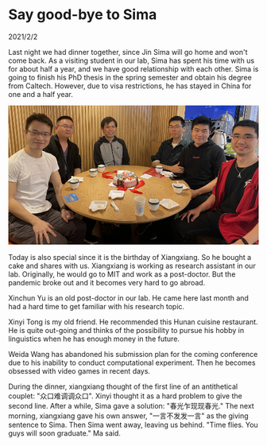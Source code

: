 # Say good-bye to Sima
2021/2/2

Last night we had dinner together, since Jin Sima will go home and won't come back.
As a visiting student in our lab, Sima has spent his time with us for about half a year,
and we have good relationship with each other. Sima is going to finish his
PhD thesis in the spring semester and obtain his degree from Caltech.
However, due to visa restrictions, he has stayed in China
for one and a half year.

![](sima.png)

Today is also special since it is the birthday of Xiangxiang. So he bought a cake
and shares with us. Xiangxiang is working as research assistant in our lab. Originally,
he would go to MIT and work as a post-doctor. But the pandemic broke out and it becomes
very hard to go abroad.

Xinchun Yu is an old post-doctor in our lab. He came here last month and had a hard time
to get familiar with his research topic.

Xinyi Tong is my old friend. He recommended this Hunan cuisine restaurant.
He is quite out-going and thinks of the possibility to pursue his hobby in linguistics
when he has enough money in the future.

Weida Wang has abandoned his submission plan for the coming conference due to his inability to conduct computational experiment. Then he becomes obsessed with video games in recent days.

During the dinner, xiangxiang thought of the first line of an antithetical couplet:
"众口难调调众口". Xinyi thought it as a hard problem to give the second line.
After a while, Sima gave a solution: "春光乍现现春光." The next morning,
xiangxiang gave his own answer, "一言不发发一言" as the giving sentence to Sima. Then Sima
went away, leaving us behind. "Time flies. You guys will soon graduate." Ma said.
